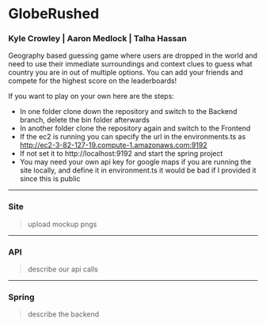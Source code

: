 # GlobeRushed
### Kyle Crowley | Aaron Medlock | Talha Hassan
Geography based guessing game where users are dropped in the world and need to use their immediate surroundings and context clues to guess what country you are in out of multiple options. 
You can add your friends and compete for the highest score on the leaderboards!

If you want to play on your own here are the steps:
- In one folder clone down the repository and switch to the Backend branch, delete the bin folder afterwards
- In another folder clone the repository again and switch to the Frontend
- If the ec2 is running you can specify the url in the environments.ts as http://ec2-3-82-127-19.compute-1.amazonaws.com:9192
- If not set it to http://localhost:9192 and start the spring project
- You may need your own api key for google maps if you are running the site locally, and define it in environment.ts it would be bad if I provided it since this is public



---
### Site
> upload mockup pngs
---
### API
> describe our api calls
---
### Spring
> describe the backend

